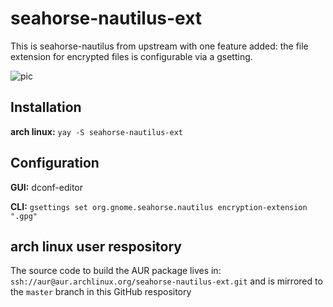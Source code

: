 # seahorse-nautilus-ext

This is seahorse-nautilus from upstream with one feature added: the file extension for encrypted files is configurable via a gsetting.

![pic](https://snag.gy/HjWFvq.jpg)

## Installation
**arch linux:** `yay -S seahorse-nautilus-ext`

## Configuration
**GUI:** dconf-editor

**CLI:** `gsettings set org.gnome.seahorse.nautilus encryption-extension ".gpg"`

## arch linux user respository
The source code to build the AUR package lives in: `ssh://aur@aur.archlinux.org/seahorse-nautilus-ext.git` and is mirrored to the `master` branch in this GitHub respository